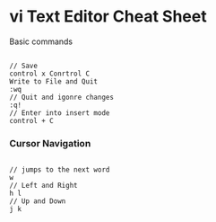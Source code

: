 <h1>vi Text Editor Cheat Sheet</h1>

<p>Basic commands</p>
<code>
// Save 
control x Conrtrol C	
Write to File and Quit
:wq
// Quit and igonre changes
:q!
// Enter into insert mode
control + C
</code>
<h3>Cursor Navigation</h3>
<code>
// jumps to the next word
w
// Left and Right
h l
// Up and Down
j k
</code>